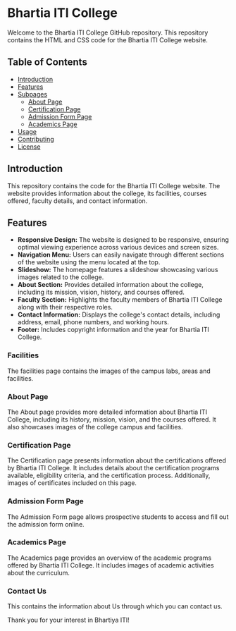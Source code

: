 # Bhartia ITI College

Welcome to the Bhartia ITI College GitHub repository. This repository contains the HTML and CSS code for the Bhartia ITI College website.

## Table of Contents

- [Introduction](#introduction)
- [Features](#features)
- [Subpages](#subpages)
  - [About Page](#about-page)
  - [Certification Page](#certification-page)
  - [Admission Form Page](#admission-form-page)
  - [Academics Page](#academics-page)
- [Usage](#usage)
- [Contributing](#contributing)
- [License](#license)

## Introduction

This repository contains the code for the Bhartia ITI College website. The website provides information about the college, its facilities, courses offered, faculty details, and contact information.

## Features

- **Responsive Design:** The website is designed to be responsive, ensuring optimal viewing experience across various devices and screen sizes.
- **Navigation Menu:** Users can easily navigate through different sections of the website using the menu located at the top.
- **Slideshow:** The homepage features a slideshow showcasing various images related to the college.
- **About Section:** Provides detailed information about the college, including its mission, vision, history, and courses offered.
- **Faculty Section:** Highlights the faculty members of Bhartia ITI College along with their respective roles.
- **Contact Information:** Displays the college's contact details, including address, email, phone numbers, and working hours.
- **Footer:** Includes copyright information and the year for Bhartia ITI College.

### Facilities
The facilities page contains the images of the campus labs, areas and facilities.

### About Page

The About page provides more detailed information about Bhartia ITI College, including its history, mission, vision, and the courses offered. It also showcases images of the college campus and facilities.

### Certification Page

The Certification page presents information about the certifications offered by Bhartia ITI College. It includes details about the certification programs available, eligibility criteria, and the certification process. Additionally, images of certificates included on this page.

### Admission Form Page

The Admission Form page allows prospective students to access and fill out the admission form online.

### Academics Page

The Academics page provides an overview of the academic programs offered by Bhartia ITI College. It includes images of academic activities about the curriculum.

### Contact Us

This contains the information about Us through which you can contact us.


Thank you for your interest in Bhartiya ITI!


